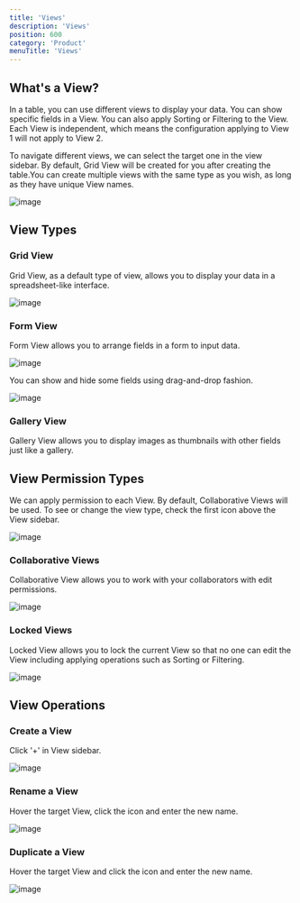 ```yaml
---
title: 'Views'
description: 'Views'
position: 600
category: 'Product'
menuTitle: 'Views'
---
```


## What's a View?

In a table, you can use different views to display your data. You can show specific fields in a View. You can also apply Sorting or Filtering to the View. Each View is independent, which means the configuration applying to View 1 will not apply to View 2. 

To navigate different views, we can select the target one in the view sidebar. By default, Grid View will be created for you after creating the table.You can create multiple views with the same type as you wish, as long as they have unique View names.

![image](https://user-images.githubusercontent.com/35857179/163340916-d1101709-2051-4d0e-9d86-dd14eced49e9.png)

## View Types

### Grid View

Grid View, as a default type of view, allows you to display your data in a spreadsheet-like interface.

![image](https://user-images.githubusercontent.com/35857179/163343433-f6594d6e-5874-45ae-b403-5774247659bb.png)

### Form View

Form View allows you to arrange fields in a form to input data.

![image](https://user-images.githubusercontent.com/35857179/163355269-73d2a9d4-bafb-47c0-8c0d-d0e66503b47a.png)

You can show and hide some fields using drag-and-drop fashion.

![image](https://user-images.githubusercontent.com/35857179/163355377-6b365472-efae-4f73-a103-5dde7c1f8ea7.png)

### Gallery View

Gallery View allows you to display images as thumbnails with other fields just like a gallery.

<!-- TODO: add screenshots -->

## View Permission Types

We can apply permission to each View. By default, Collaborative Views will be used. To see or change the view type, check the first icon above the View sidebar. 

![image](https://user-images.githubusercontent.com/35857179/163343598-fd81edea-f160-41ee-8bb2-3ef1eee5348d.png)

### Collaborative Views

Collaborative View allows you to work with your collaborators with edit permissions. 

![image](https://user-images.githubusercontent.com/35857179/163343959-7e2f43cb-1a1f-4f36-985c-ca91db262f98.png)

### Locked Views

Locked View allows you to lock the current View so that no one can edit the View including applying operations such as Sorting or Filtering.

![image](https://user-images.githubusercontent.com/35857179/163343845-b07f9d3f-5a83-4dfd-8d45-9cc59b3512c3.png)

## View Operations

### Create a View

Click '+' in View sidebar.

![image](https://user-images.githubusercontent.com/35857179/163353610-ae85967c-91ac-404f-b3b3-bd122e09f492.png)

### Rename a View

Hover the target View, click the icon and enter the new name.

![image](https://user-images.githubusercontent.com/35857179/163353802-1da52cec-ae17-4ced-8679-62d7180683ec.png)

### Duplicate a View

Hover the target View and click the icon and enter the new name.

![image](https://user-images.githubusercontent.com/35857179/163353865-7275499e-c685-44f4-906c-ba08f0ee419e.png)
